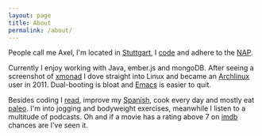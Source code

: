 ```yaml
---
layout: page
title: About
permalink: /about/
---
```

People call me Axel, I'm located in [Stuttgart](http://en.wikipedia.org/wiki/Stuttgart), I [code](https://github.com/xorrr) and adhere to the [NAP](http://en.wikipedia.org/wiki/Non-aggression_principle).

Currently I enjoy working with Java, ember.js and mongoDB. After seeing a screenshot of [xmonad](http://xmonad.org/) I dove straight into Linux and became an [Archlinux](https://www.archlinux.org/) user in 2011. Dual-booting is bloat and [Emacs](http://xkcd.com/378/) is easier to quit.

Besides coding I [read](https://www.goodreads.com/user/show/17724008-xorrr), improve my [Spanish](https://www.duolingo.com/xorrr), cook every day and mostly eat [paleo](http://en.wikipedia.org/wiki/Paleo_diet). I'm into jogging and bodyweight exercises, meanwhile I listen to a multitude of podcasts. Oh and if a movie has a rating above 7 on [imdb](http://www.imdb.com/) chances are I've seen it.
